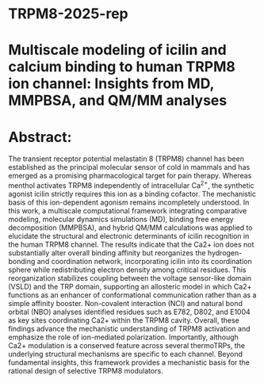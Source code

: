 # TRPM8-2025-rep
# Multiscale modeling of icilin and calcium binding to human TRPM8 ion channel: Insights from MD, MMPBSA, and QM/MM analyses 
# Abstract:

The transient receptor potential melastatin 8 (TRPM8) channel has been established as the principal molecular sensor of cold in mammals and has emerged as a promising pharmacological target for pain therapy. Whereas menthol activates TRPM8 independently of intracellular Ca<sup>2+</sup>, the synthetic agonist icilin strictly requires this ion as a binding cofactor. The mechanistic basis of this ion-dependent agonism remains incompletely understood. In this work, a multiscale computational framework integrating comparative modeling, molecular dynamics simulations (MD), binding free energy decomposition (MMPBSA), and hybrid QM/MM calculations was applied to elucidate the structural and electronic determinants of icilin recognition in the human TRPM8 channel. The results indicate that the Ca2+ ion does not substantially alter overall binding affinity but reorganizes the hydrogen-bonding and coordination network, incorporating icilin into its coordination sphere while redistributing electron density among critical residues. This reorganization stabilizes coupling between the voltage sensor-like domain (VSLD) and the TRP domain, supporting an allosteric model in which Ca2+ functions as an enhancer of conformational communication rather than as a simple affinity booster. Non-covalent interaction (NCI) and natural bond orbital (NBO) analyses identified residues such as E782, D802, and E1004 as key sites coordinating Ca2+ within the TRPM8 cavity. Overall, these findings advance the mechanistic understanding of TRPM8 activation and emphasize the role of ion-mediated polarization. Importantly, although Ca2+ modulation is a conserved feature across several thermoTRPs, the underlying structural mechanisms are specific to each channel. Beyond fundamental insights, this framework provides a mechanistic basis for the rational design of selective TRPM8 modulators. 
